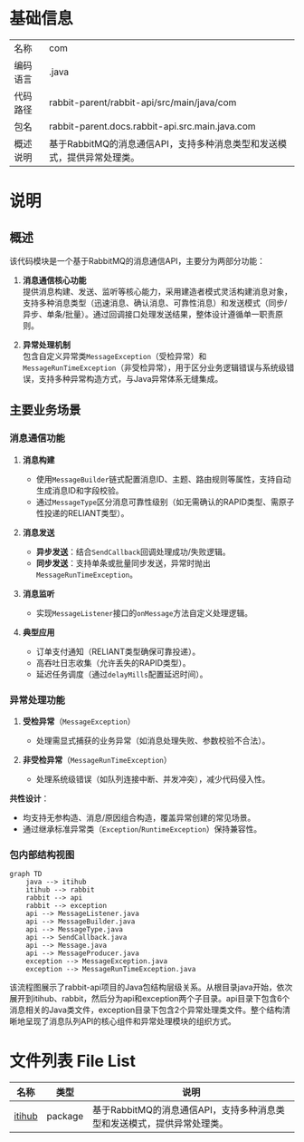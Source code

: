 # 基础信息

|      |      |
|------|------|
| 名称 | com |
| 编码语言 | .java |
| 代码路径 | rabbit-parent/rabbit-api/src/main/java/com |
| 包名 | rabbit-parent.docs.rabbit-api.src.main.java.com |
| 概述说明 | 基于RabbitMQ的消息通信API，支持多种消息类型和发送模式，提供异常处理类。 |

# 说明

## 概述  
该代码模块是一个基于RabbitMQ的消息通信API，主要分为两部分功能：  

1. **消息通信核心功能**  
   提供消息构建、发送、监听等核心能力，采用建造者模式灵活构建消息对象，支持多种消息类型（迅速消息、确认消息、可靠性消息）和发送模式（同步/异步、单条/批量）。通过回调接口处理发送结果，整体设计遵循单一职责原则。  

2. **异常处理机制**  
   包含自定义异常类`MessageException`（受检异常）和`MessageRunTimeException`（非受检异常），用于区分业务逻辑错误与系统级错误，支持多种异常构造方式，与Java异常体系无缝集成。  

## 主要业务场景  

### 消息通信功能  
1. **消息构建**  
   - 使用`MessageBuilder`链式配置消息ID、主题、路由规则等属性，支持自动生成消息ID和字段校验。  
   - 通过`MessageType`区分消息可靠性级别（如无需确认的RAPID类型、需原子性投递的RELIANT类型）。  

2. **消息发送**  
   - **异步发送**：结合`SendCallback`回调处理成功/失败逻辑。  
   - **同步发送**：支持单条或批量同步发送，异常时抛出`MessageRunTimeException`。  

3. **消息监听**  
   - 实现`MessageListener`接口的`onMessage`方法自定义处理逻辑。  

4. **典型应用**  
   - 订单支付通知（RELIANT类型确保可靠投递）。  
   - 高吞吐日志收集（允许丢失的RAPID类型）。  
   - 延迟任务调度（通过`delayMills`配置延迟时间）。  

### 异常处理功能  
1. **受检异常**（`MessageException`）  
   - 处理需显式捕获的业务异常（如消息处理失败、参数校验不合法）。  

2. **非受检异常**（`MessageRunTimeException`）  
   - 处理系统级错误（如队列连接中断、并发冲突），减少代码侵入性。  

**共性设计**：  
- 均支持无参构造、消息/原因组合构造，覆盖异常创建的常见场景。  
- 通过继承标准异常类（`Exception`/`RuntimeException`）保持兼容性。


### 包内部结构视图

```mermaid
graph TD
    java --> itihub
    itihub --> rabbit
    rabbit --> api
    rabbit --> exception
    api --> MessageListener.java
    api --> MessageBuilder.java
    api --> MessageType.java
    api --> SendCallback.java
    api --> Message.java
    api --> MessageProducer.java
    exception --> MessageException.java
    exception --> MessageRunTimeException.java
```

该流程图展示了rabbit-api项目的Java包结构层级关系。从根目录java开始，依次展开到itihub、rabbit，然后分为api和exception两个子目录。api目录下包含6个消息相关的Java类文件，exception目录下包含2个异常处理类文件。整个结构清晰地呈现了消息队列API的核心组件和异常处理模块的组织方式。

# 文件列表 File List

| 名称   | 类型  | 说明 |
|-------|------|-------------|
| [itihub](itihub/_module.md) | package | 基于RabbitMQ的消息通信API，支持多种消息类型和发送模式，提供异常处理类。 |


